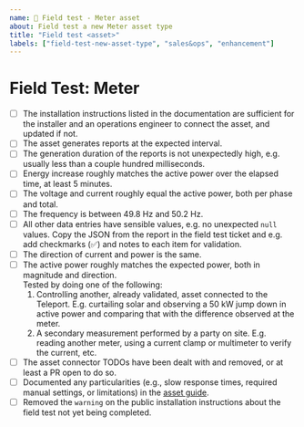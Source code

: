 ```yaml
---
name: 📏 Field test - Meter asset
about: Field test a new Meter asset type
title: "Field test <asset>"
labels: ["field-test-new-asset-type", "sales&ops", "enhancement"]
---
```


# Field Test: Meter

- [ ] The installation instructions listed in the documentation are sufficient for the installer and an operations engineer to connect the asset, and updated if not.
- [ ] The asset generates reports at the expected interval.
- [ ] The generation duration of the reports is not unexpectedly high, e.g. usually less than a couple hundred milliseconds.
- [ ] Energy increase roughly matches the active power over the elapsed time, at least 5 minutes.
- [ ] The voltage and current roughly equal the active power, both per phase and total.
- [ ] The frequency is between 49.8 Hz and 50.2 Hz.
- [ ] All other data entries have sensible values, e.g. no unexpected `null` values. Copy the JSON from the report in the field test ticket and e.g. add checkmarks (✅) and notes to each item for validation.
- [ ] The direction of current and power is the same.
- [ ] The active power roughly matches the expected power, both in magnitude and direction.  
  Tested by doing one of the following:
  1. Controlling another, already validated, asset connected to the Teleport. E.g. curtailing solar and observing a 50 kW jump down in active power and comparing that with the difference observed at the meter.
  2. A secondary measurement performed by a party on site. E.g. reading another meter, using a current clamp or multimeter to verify the current, etc.
- [ ] The asset connector TODOs have been dealt with and removed, or at least a PR open to do so.
- [ ] Documented any particularities (e.g., slow response times, required manual settings, or limitations) in the [asset guide](https://github.com/withthegrid/teleport/tree/main/guides/asset).
- [ ] Removed the `warning` on the public installation instructions about the field test not yet being completed.

